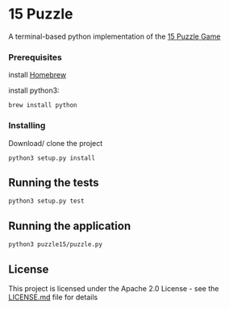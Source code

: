 # 15 Puzzle

A terminal-based python implementation of the [15 Puzzle Game](https://rosettacode.org/wiki/15_Puzzle_Game)

### Prerequisites

install [Homebrew](https://brew.sh/)

install python3:
```
brew install python
```

### Installing
Download/ clone the project
```
python3 setup.py install
```

## Running the tests
```
python3 setup.py test
```

## Running the application
```python3 puzzle15/puzzle.py```


## License

This project is licensed under the Apache 2.0 License - see the [LICENSE.md](LICENSE.md) file for details
